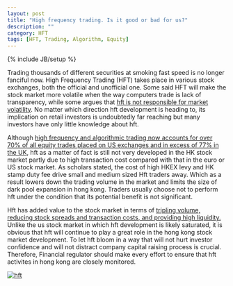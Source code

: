 ```yaml
---
layout: post
title: "High frequency trading. Is it good or bad for us?"
description: ""
category: HFT
tags: [HFT, Trading, Algorithm, Equity]
---
```

{% include JB/setup %}

Trading thousands of different securities at smoking fast speed is no longer fanciful now. High Frequency Trading (HFT) takes place in various stock exchanges, both the official and 
unofficial one. Some said HFT will make the stock market more volatile when the way computers trade is lack of transparency, while some argues that [hft is not responsible for market volatility](http://www.highfrequencytraders.com/blog/909/hft-not-responsible-market-volatility-%E2%80%93-you-are). 
No matter which direction hft development is heading to, its implication on retail investors is undoubtedly far reaching but many investors have only little knowledge about hft.

Although [high frequency and 
algorithmic trading now accounts for over 70% of all equity trades placed on US exchanges and in excess of 77% in the 
UK](http://allaboutalpha.com/blog/2011/09/06/the-secrets-of-high-frequency-trading/), 
hft as a matter of fact is still not very developed in the HK stock market partly due to high transaction cost compared with that in the 
euro or US stock market. As scholars stated, the cost of high HKEX levy and HK stamp duty fee drive small and medium sized Hft traders away. Which as a 
result lowers down the trading volume in the market and limits the size of dark pool expansion in hong kong. Traders usually choose not to 
perform hft under the condition that its potential benefit is not significant.

Hft has added value to the stock market in terms of 
[tripling volume, reducing stock spreads and transaction costs, and providing high 
liquidity.](http://www.cbsnews.com/2100-18560_162-20066899.html) Unlike the us stock market in which hft development is likely saturated, it is obvious 
that hft will continue to play a great role in the hong kong stock market development. To let hft bloom in a way that will not hurt 
investor confidence and will not distract company capital raising process is crucial. Therefore, Financial regulator should make every effort to ensure that hft activites in hong kong are closely monitored.

[![hft](http://ryancheng.s3.amazonaws.com/Linear%20Programming/hft.jpg)](http://www.google.com/imgres?q=high+frequency+trading&um=1&hl=en&rlz=1C1GGGE_enHK411&biw=1024&bih=677&tbm=isch&tbnid=WCVDX82FMxfk6M:&imgrefurl=http://online.wsj.com/article/SB125133123046162191.html&docid=6Yk6vXFMcj3RRM&imgurl=http://si.wsj.net/public/resources/images/MI-AY479_GETCO__G_20090826183548.jpg&w=553&h=369&ei=y4RgULmEJ-TriAfucg&zoom=1&iact=hc&vpx=87&vpy=370&dur=1054&hovh=183&hovw=275&tx=166&ty=197&sig=103780612564279806393&page=1&tbnh=136&tbnw=168&start=0&ndsp=15&ved=1t:429,r:5,s:0,i:89)